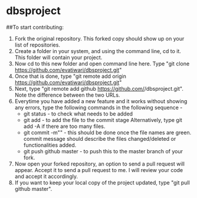 # dbsproject
##To start contributing:
1. Fork the original repository. This forked copy should show up on your list of repositories.
2. Create a folder in your system, and using the command line, cd to it. This folder will contain your project.
3. Now cd to this new folder and open command line here. Type "git clone https://github.com/evatiwari/dbsproject.git"
4. Once that is done, type "git remote add origin https://github.com/evatiwari/dbsproject.git"
5. Next, type "git remote add github https://github.com/<your-github-handle>/dbsproject.git". Note the 
   difference between the two URLs.
6. Everytime you have added a new feature and it works without showing any errors, type the following commands in
   the following sequence -
   * git status - to check what needs to be added
   * git add <file-name> - to add the file to the commit stage
     Alternatively, type git add -A if there are too many files.
   * git commit -m"<commit-message>" - this should be done once the file names are green. commit message
   should describe the files changed/deleted or functionalities added.
   * git push github master - to push this to the master branch of your fork.
7. Now open your forked repository, an option to send a pull request will appear. Accept it to send a pull
   request to me. I will review your code and accept it accordingly.
8. If you want to keep your local copy of the project updated, type "git pull github master".
